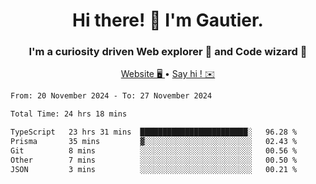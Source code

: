 <h1 align="center">Hi there! 👋 I'm Gautier.</h1>
<h3 align="center">I'm a curiosity driven Web explorer 🚀 and Code wizard 🧙</h3>

<p align="center">
  <a href="https://xisabla.github.io/">Website 🖥️ </a> •
  <a href="mailto:xisabla.dev@gmail.com">Say hi ! ✉️</a>
</p>

<!--START_SECTION:waka-->

```txt
From: 20 November 2024 - To: 27 November 2024

Total Time: 24 hrs 18 mins

TypeScript   23 hrs 31 mins  ████████████████████████░   96.28 %
Prisma       35 mins         ▓░░░░░░░░░░░░░░░░░░░░░░░░   02.43 %
Git          8 mins          ░░░░░░░░░░░░░░░░░░░░░░░░░   00.56 %
Other        7 mins          ░░░░░░░░░░░░░░░░░░░░░░░░░   00.50 %
JSON         3 mins          ░░░░░░░░░░░░░░░░░░░░░░░░░   00.21 %
```

<!--END_SECTION:waka-->
